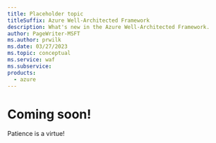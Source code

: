 ```yaml
---
title: Placeholder topic
titleSuffix: Azure Well-Architected Framework
description: What's new in the Azure Well-Architected Framework.
author: PageWriter-MSFT
ms.author: prwilk
ms.date: 03/27/2023
ms.topic: conceptual
ms.service: waf
ms.subservice: 
products:
  - azure
---
```


# Coming soon!

Patience is a virtue!